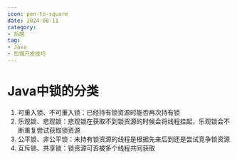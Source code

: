 ```yaml
---
icon: pen-to-square
date: 2024-08-11
category:
- 后端
tag:
- Java
- 后端开发技巧
---
```

# Java中锁的分类
1. 可重入锁、不可重入锁：已经持有锁资源时能否再次持有锁
2. 乐观锁、悲观锁：悲观锁在获取不到锁资源的时候会将线程挂起，乐观锁会不断重复尝试获取锁资源
3. 公平锁、非公平锁：未持有锁资源的线程是根据先来后到还是尝试竞争锁资源
4. 互斥锁、共享锁：锁资源可否被多个线程共同获取